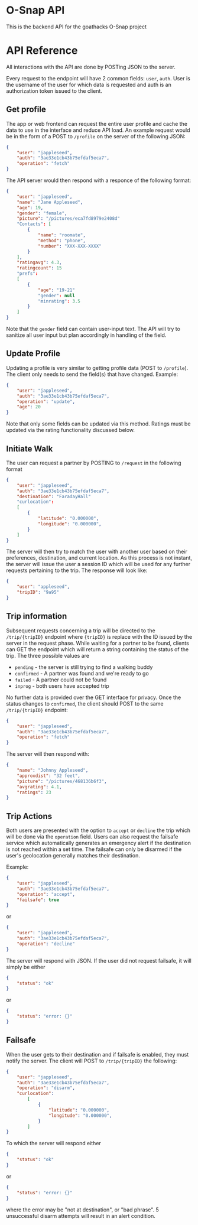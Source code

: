 # O-Snap API
This is the backend API for the goathacks O-Snap project

# API Reference
All interactions with the API are done by POSTing JSON to the server.

Every request to the endpoint will have 2 common fields: `user`, `auth`. User is the username of the user for which data is requested and auth is an authorization token issued to the client.

## Get profile
The app or web frontend can request the entire user profile and cache the data to use in the interface and reduce API load. An example request would be in the form of a POST to `/profile` on the server of the following JSON:
```JSON
{
	"user": "jappleseed",
	"auth": "3ae33e1cb43b75efdaf5eca7",
	"operation": "fetch"
}
```
The API server would then respond with a responce of the following format:
```JSON
{
	"user": "jappleseed",
	"name": "Jane Appleseed",
	"age": 19,
	"gender": "female",
	"picture": "/pictures/eca7fd8979e2408d"
	"Contacts": [
		{
			"name": "roomate",
			"method": "phone",
			"number": "XXX-XXX-XXXX"
		}
	],
	"ratingavg": 4.3,
	"ratingcount": 15
	"prefs": 
	[
		{
			"age": "19-21"
			"gender": null
			"minrating": 3.5
		}
	]
}
```
Note that the `gender` field can contain user-input text. The API will try to sanitize all user input but plan accordingly in handling of the field.

## Update Profile
Updating a profile is very similar to getting profile data (POST to `/profile`). The client only needs to send the field(s) that have changed.
Example:
```JSON
{
	"user": "jappleseed",
	"auth": "3ae33e1cb43b75efdaf5eca7",
	"operation": "update",
	"age": 20
}
```
Note that only some fields can be updated via this method. Ratings must be updated via the rating functionality discussed below.

## Initiate Walk
The user can request a partner by POSTING to `/request` in the following format
```JSON
{
	"user": "jappleseed",
	"auth": "3ae33e1cb43b75efdaf5eca7",
	"destination": "FaradayHall"
	"curlocation":
	[
		{
			"latitude": "0.000000",
			"longitude": "0.000000",
		}
	]
}
```

The server will then try to match the user with another user based on their preferences, destination, and current location. As this process is not instant, the server will issue the user a session ID which will be used for any further requests pertaining to the trip. The response will look like:

```JSON
{
	"user": "appleseed",
	"tripID": "9a95"
}
```

## Trip information
Subsequent requests concerning a trip will be directed to the `/trip/{tripID}` endpoint where `{tripID}` is replace with the ID issued by the server in the request phase. While waiting for a partner to be found, clients can GET the endpoint which will return a string containing the status of the trip. The three possible values are 
* `pending` - the server is still trying to find a walking buddy
* `confirmed` - A partner was found and we're ready to go
* `failed` - A partner could not be found
* `inprog` - both users have accepted trip

No further data is provided over the GET interface for privacy. Once the status changes to `confirmed`, the client should POST to the same `/trip/{tripID}` endpoint:
```JSON
{
	"user": "jappleseed",
	"auth": "3ae33e1cb43b75efdaf5eca7",
	"operation": "fetch"
}
```
The server will then respond with:
```JSON
{
	"name": "Johnny Appleseed",
	"approxdist": "32 feet",
	"picture": "/pictures/468136b6f3",
	"avgrating": 4.1,
	"ratings": 23
}
```
## Trip Actions
Both users are presented with the option to `accept` or `decline` the trip which will be done via the `operation` field. Users can also request the failsafe service which automatically generates an emergency alert if the destination is not reached within a set time. The failsafe can only be disarmed if the user's geolocation generally matches their destination. 

Example:
```JSON
{
	"user": "jappleseed",
	"auth": "3ae33e1cb43b75efdaf5eca7",
	"operation": "accept",
	"failsafe": true
}
```
or
```JSON
{
	"user": "jappleseed",
	"auth": "3ae33e1cb43b75efdaf5eca7",
	"operation": "decline"
}
```
The server will respond with JSON. If the user did not request failsafe, it will simply be either
```JSON
{
	"status": "ok"
}
```
or
```JSON
{
	"status": "error: {}"
}
```

## Failsafe
When the user gets to their destination and if failsafe is enabled, they must notify the server. The client will POST to `/trip/{tripID}` the following:
```JSON
{
	"user": "jappleseed",
	"auth": "3ae33e1cb43b75efdaf5eca7",
	"operation": "disarm",
	"curlocation":
		[
			{
				"latitude": "0.000000",
				"longitude": "0.000000",
			}
		]
}
```
To which the server will respond either 
```JSON
{
	"status": "ok"
}
```
or
```JSON
{
	"status": "error: {}"
}
```
where the error may be "not at destination", or "bad phrase". 5 unsuccessful disarm attempts will result in an alert condition. 
